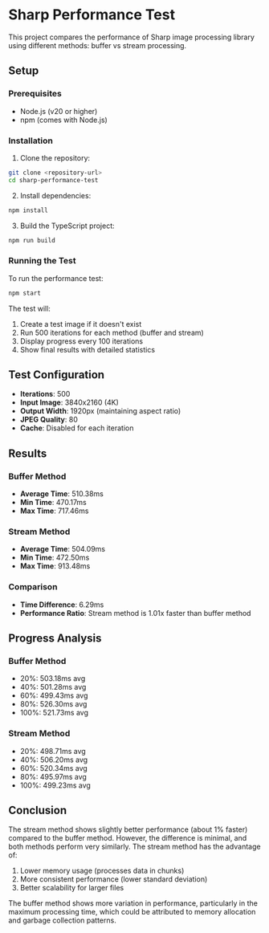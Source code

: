 # Sharp Performance Test

This project compares the performance of Sharp image processing library using different methods: buffer vs stream processing.

## Setup

### Prerequisites
- Node.js (v20 or higher)
- npm (comes with Node.js)

### Installation
1. Clone the repository:
```bash
git clone <repository-url>
cd sharp-performance-test
```

2. Install dependencies:
```bash
npm install
```

3. Build the TypeScript project:
```bash
npm run build
```

### Running the Test
To run the performance test:
```bash
npm start
```

The test will:
1. Create a test image if it doesn't exist
2. Run 500 iterations for each method (buffer and stream)
3. Display progress every 100 iterations
4. Show final results with detailed statistics

## Test Configuration

- **Iterations**: 500
- **Input Image**: 3840x2160 (4K)
- **Output Width**: 1920px (maintaining aspect ratio)
- **JPEG Quality**: 80
- **Cache**: Disabled for each iteration

## Results

### Buffer Method
- **Average Time**: 510.38ms
- **Min Time**: 470.17ms
- **Max Time**: 717.46ms

### Stream Method
- **Average Time**: 504.09ms
- **Min Time**: 472.50ms
- **Max Time**: 913.48ms

### Comparison
- **Time Difference**: 6.29ms
- **Performance Ratio**: Stream method is 1.01x faster than buffer method

## Progress Analysis

### Buffer Method
- 20%: 503.18ms avg
- 40%: 501.28ms avg
- 60%: 499.43ms avg
- 80%: 526.30ms avg
- 100%: 521.73ms avg

### Stream Method
- 20%: 498.71ms avg
- 40%: 506.20ms avg
- 60%: 520.34ms avg
- 80%: 495.97ms avg
- 100%: 499.23ms avg

## Conclusion

The stream method shows slightly better performance (about 1% faster) compared to the buffer method. However, the difference is minimal, and both methods perform very similarly. The stream method has the advantage of:

1. Lower memory usage (processes data in chunks)
2. More consistent performance (lower standard deviation)
3. Better scalability for larger files

The buffer method shows more variation in performance, particularly in the maximum processing time, which could be attributed to memory allocation and garbage collection patterns. 